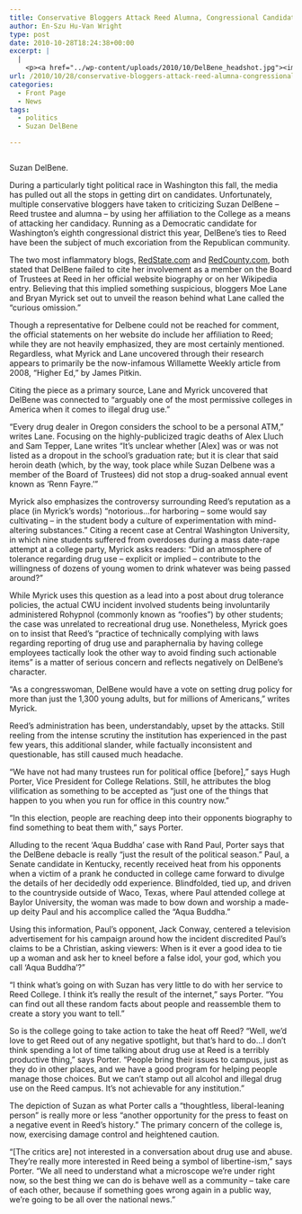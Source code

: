 ```yaml
---
title: Conservative Bloggers Attack Reed Alumna, Congressional Candidate Suzan DelBene
author: En-Szu Hu-Van Wright
type: post
date: 2010-10-28T18:24:38+00:00
excerpt: |
  |
    <p><a href="../wp-content/uploads/2010/10/DelBene_headshot.jpg"><img class="alignleft" style="margin: 7px;" title="DelBene_headshot" src="../wp-content/uploads/2010/10/DelBene_headshot.jpg" alt="" width="123" height="184" /></a>During a particularly tight political race in Washington this fall, the  media has pulled out all the stops in getting dirt on candidates.  Unfortunately, multiple conservative bloggers have taken to criticizing  Suzan DelBene – Reed trustee and alumna – by using her affiliation to  the College as a means of attacking her candidacy. Running as a  Democratic candidate for Washington’s eighth congressional district this  year, DelBene’s ties to Reed have been the subject of much excoriation  from the Republican community.</p>
url: /2010/10/28/conservative-bloggers-attack-reed-alumna-congressional-candidate-suzan-delbene/
categories:
  - Front Page
  - News
tags:
  - politics
  - Suzan DelBene

---
```

<div id="attachment_430" style="width: 215px" class="wp-caption alignleft">
  <a href="https://i2.wp.com/www.reedquest.org/wp-content/uploads/2010/10/DelBene_headshot.jpg"><img class="size-full wp-image-430" title="DelBene_headshot" src="https://i2.wp.com/www.reedquest.org/wp-content/uploads/2010/10/DelBene_headshot.jpg?resize=205%2C307" alt="" data-recalc-dims="1" /></a>
  
  <p class="wp-caption-text">
    Suzan DelBene.
  </p>
</div>

During a particularly tight political race in Washington this fall, the media has pulled out all the stops in getting dirt on candidates. Unfortunately, multiple conservative bloggers have taken to criticizing Suzan DelBene – Reed trustee and alumna – by using her affiliation to the College as a means of attacking her candidacy. Running as a Democratic candidate for Washington’s eighth congressional district this year, DelBene’s ties to Reed have been the subject of much excoriation from the Republican community.

The two most inflammatory blogs, [RedState.com][1] and [RedCounty.com][2], both stated that DelBene failed to cite her involvement as a member on the Board of Trustees at Reed in her official website biography or on her Wikipedia entry. Believing that this implied something suspicious, bloggers Moe Lane and Bryan Myrick set out to unveil the reason behind what Lane called the “curious omission.”

Though a representative for Delbene could not be reached for comment, the official statements on her website do include her affiliation to Reed; while they are not heavily emphasized, they are most certainly mentioned. Regardless, what Myrick and Lane uncovered through their research appears to primarily be the now-infamous Willamette Weekly article from 2008, “Higher Ed,” by James Pitkin.

Citing the piece as a primary source, Lane and Myrick uncovered that DelBene was connected to “arguably one of the most permissive colleges in America when it comes to illegal drug use.”

“Every drug dealer in Oregon considers the school to be a personal ATM,” writes Lane. Focusing on the highly-publicized tragic deaths of Alex Lluch and Sam Tepper, Lane writes “It’s unclear whether [Alex] was or was not listed as a dropout in the school’s graduation rate; but it is clear that said heroin death (which, by the way, took place while Suzan Delbene was a member of the Board of Trustees) did not stop a drug-soaked annual event known as ‘Renn Fayre.’”

Myrick also emphasizes the controversy surrounding Reed’s reputation as a place (in Myrick’s words) “notorious…for harboring – some would say cultivating – in the student body a culture of experimentation with mind-altering substances.” Citing a recent case at Central Washington University, in which nine students suffered from overdoses during a mass date-rape attempt at a college party, Myrick asks readers: “Did an atmosphere of tolerance regarding drug use – explicit or implied – contribute to the willingness of dozens of young women to drink whatever was being passed around?”

While Myrick uses this question as a lead into a post about drug tolerance policies, the actual CWU incident involved students being involuntarily administered Rohypnol (commonly known as “roofies”) by other students; the case was unrelated to recreational drug use. Nonetheless, Myrick goes on to insist that Reed’s “practice of technically complying with laws regarding reporting of drug use and paraphernalia by having college employees tactically look the other way to avoid finding such actionable items” is a matter of serious concern and reflects negatively on DelBene’s character.

“As a congresswoman, DelBene would have a vote on setting drug policy for more than just the 1,300 young adults, but for millions of Americans,” writes Myrick.

Reed’s administration has been, understandably, upset by the attacks. Still reeling from the intense scrutiny the institution has experienced in the past few years, this additional slander, while factually inconsistent and questionable, has still caused much headache.

“We have not had many trustees run for political office [before],” says Hugh Porter, Vice President for College Relations. Still, he attributes the blog vilification as something to be accepted as “just one of the things that happen to you when you run for office in this country now.”

“In this election, people are reaching deep into their opponents biography to find something to beat them with,” says Porter.

Alluding to the recent ‘Aqua Buddha’ case with Rand Paul, Porter says that the DelBene debacle is really “just the result of the political season.” Paul, a Senate candidate in Kentucky, recently received heat from his opponents when a victim of a prank he conducted in college came forward to divulge the details of her decidedly odd experience. Blindfolded, tied up, and driven to the countryside outside of Waco, Texas, where Paul attended college at Baylor University, the woman was made to bow down and worship a made-up deity Paul and his accomplice called the “Aqua Buddha.”

Using this information, Paul’s opponent, Jack Conway, centered a television advertisement for his campaign around how the incident discredited Paul’s claims to be a Christian, asking viewers: When is it ever a good idea to tie up a woman and ask her to kneel before a false idol, your god, which you call ‘Aqua Buddha’?”

“I think what’s going on with Suzan has very little to do with her service to Reed College. I think it’s really the result of the internet,” says Porter. “You can find out all these random facts about people and reassemble them to create a story you want to tell.”

So is the college going to take action to take the heat off Reed? “Well, we’d love to get Reed out of any negative spotlight, but that’s hard to do&#8230;I don’t think spending a lot of time talking about drug use at Reed is a terribly productive thing,” says Porter. “People bring their issues to campus, just as they do in other places, and we have a good program for helping people manage those choices. But we can’t stamp out all alcohol and illegal drug use on the Reed campus. It’s not achievable for any institution.”

The depiction of Suzan as what Porter calls a “thoughtless, liberal-leaning person” is really more or less “another opportunity for the press to feast on a negative event in Reed’s history.” The primary concern of the college is, now, exercising damage control and heightened caution.

“[The critics are] not interested in a conversation about drug use and abuse. They’re really more interested in Reed being a symbol of libertine-ism,” says Porter. “We all need to understand what a microscope we’re under right now, so the best thing we can do is behave well as a community &#8211; take care of each other, because if something goes wrong again in a public way, we’re going to be all over the national news.”

 [1]: http://RedState.com
 [2]: http://RedCounty.com